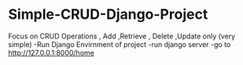 # Simple-CRUD-Django-Project
Focus on  CRUD Operations , Add ,Retrieve , Delete ,Update  only (very simple)
-Run Django Envirnment of project
-run django server
-go to  http://127.0.0.1:8000/home

